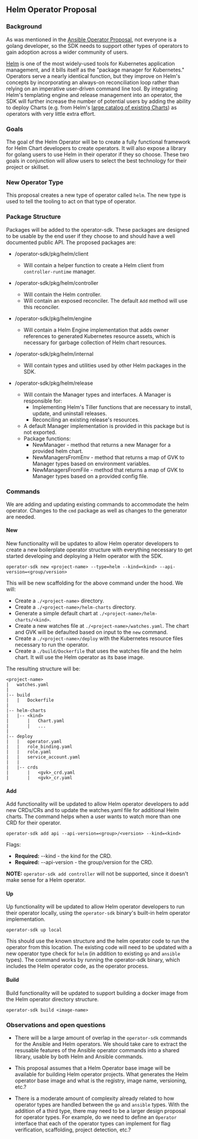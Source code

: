 ## Helm Operator Proposal

### Background

As was mentioned in the [Ansible Operator Proposal](./ansible-operator.md), not everyone is a golang developer, so the SDK needs to support other types of operators to gain adoption across a wider community of users.  

[Helm](https://helm.sh/) is one of the most widely-used tools for Kubernetes application management, and it bills itself as the "package manager for Kubernetes." Operators serve a nearly identical function, but they improve on Helm's concepts by incorporating an always-on reconciliation loop rather than relying on an imperative user-driven command line tool. By integrating Helm's templating engine and release management into an operator, the SDK will further increase the number of potential users by adding the ability to deploy Charts (e.g. from Helm's [large catalog of existing Charts](https://github.com/helm/charts)) as operators with very little extra effort.

### Goals

The goal of the Helm Operator will be to create a fully functional framework for Helm Chart developers to create operators. It will also expose a library for golang users to use Helm in their operator if they so choose. These two goals in conjunction will allow users to select the best technology for their project or skillset.

### New Operator Type

This proposal creates a new type of operator called `helm`. The new type is used to tell the tooling to act on that type of operator.

### Package Structure

Packages will be added to the operator-sdk. These packages are designed to be usable by the end user if they choose to and should have a well documented public API. The proposed packages are:

* /operator-sdk/pkg/helm/client
  * Will contain a helper function to create a Helm client from `controller-runtime` manager.

* /operator-sdk/pkg/helm/controller
  * Will contain the Helm controller.
  * Will contain an exposed reconciler. The default `Add` method will use this reconciler.

* /operator-sdk/pkg/helm/engine
  * Will contain a Helm Engine implementation that adds owner references to generated Kubernetes resource assets, which is necessary for garbage collection of Helm chart resources.

* /operator-sdk/pkg/helm/internal
  * Will contain types and utilities used by other Helm packages in the SDK.

* /operator-sdk/pkg/helm/release
  * Will contain the Manager types and interfaces. A Manager is responsible for:
    * Implementing Helm's Tiller functions that are necessary to install, update, and uninstall releases.
    * Reconciling an existing release's resources.
  * A default Manager implementation is provided in this package but is not exported.
  * Package functions:
    * NewManager - method that returns a new Manager for a provided helm chart.
    * NewManagersFromEnv - method that returns a map of GVK to Manager types based on environment variables.
    * NewManagersFromFile - method that returns a map of GVK to Manager types based on a provided config file.

### Commands

We are adding and updating existing commands to accommodate the helm operator.  Changes to the `cmd` package as well as changes to the generator are needed.

#### New

New functionality will be updates to allow Helm operator developers to create a new boilerplate operator structure with everything necessary to get started developing and deploying a Helm operator with the SDK.

```
operator-sdk new <project-name> --type=helm --kind=<kind> --api-version=<group/version>
```

This will be new scaffolding for the above command under the hood. We will:
* Create a `./<project-name>` directory.
* Create a `./<project-name>/helm-charts` directory.
* Generate a simple default chart at `./<project-name>/helm-charts/<kind>`.
* Create a new watches file at `./<project-name>/watches.yaml`. The chart and GVK will be defaulted based on input to the `new` command.
* Create a `./<project-name>/deploy` with the Kubernetes resource files necessary to run the operator.
* Create a `./build/Dockerfile` that uses the watches file and the helm chart. It will use the Helm operator as its base image.

The resulting structure will be:

```
<project-name>
|   watches.yaml
|
|-- build
|   |   Dockerfile
|
|-- helm-charts
|   |-- <kind>
|       |   Chart.yaml
|       |   ...
|
|-- deploy
|   |   operator.yaml
|   |   role_binding.yaml
|   |   role.yaml
|   |   service_account.yaml
|   |
|   |-- crds
|       |   <gvk>_crd.yaml
|       |   <gvk>_cr.yaml
```

#### Add

Add functionality will be updated to allow Helm operator developers to add new CRDs/CRs and to update the watches.yaml file for additional Helm charts. The command helps when a user wants to watch more than one CRD for their operator.

```
operator-sdk add api --api-version=<group>/<version> --kind=<kind>
```

Flags:
* **Required:** --kind - the kind for the CRD.
* **Required:** --api-version - the group/version for the CRD.

**NOTE:** `operator-sdk add controller` will not be supported, since it doesn't make sense for a Helm operator.

#### Up

Up functionality will be updated to allow Helm operator developers to run their operator locally, using the `operator-sdk` binary's built-in helm operator implementation.

```
operator-sdk up local
```

This should use the known structure and the helm operator code to run the operator from this location. The existing code will need to be updated with a new operator type check for `helm` (in addition to existing `go` and `ansible` types). The command works by running the operator-sdk binary, which includes the Helm operator code, as the operator process.

#### Build

Build functionality will be updated to support building a docker image from the Helm operator directory structure.

```
operator-sdk build <image-name>
```

### Observations and open questions

* There will be a large amount of overlap in the `operator-sdk` commands for the Ansible and Helm operators. We should take care to extract the resusable features of the Ansible operator commands into a shared library, usable by both Helm and Ansible commands.

* This proposal assumes that a Helm Operator base image will be available for building Helm operator projects. What generates the Helm operator base image and what is the registry, image name, versioning, etc.?

* There is a moderate amount of complexity already related to how operator types are handled between the `go` and `ansible` types. With the addition of a third type, there may need to be a larger design proposal for operator types. For example, do we need to define an `Operator` interface that each of the operator types can implement for flag verification, scaffolding, project detection, etc.?

